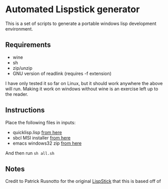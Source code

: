 Automated Lispstick generator
=============================

This is a set of scripts to generate a portable windows lisp development
environment.

Requirements
------------

* wine
* sh
* zip/unzip
* GNU version of readlink (requires -f extension)

I have only tested it so far on Linux, but it should work anywhere the above
will run.  Making it work on windows without wine is an exercise left up to the reader.

Instructions
------------

Place the following files in inputs:

* quicklisp.lisp [from here][1]
* sbcl MSI installer [from here][2]
* emacs windows32 zip [from here][3]

And then run `sh all.sh`

Notes
-----

Credit to Patrick Rusnotto for the original [LispStick][4] that this is based
off of

[1]: http://beta.quicklisp.org/quicklisp.lisp
[2]: http://www.sbcl.org/platform-table.html
[3]: http://ftp.gnu.org/gnu/emacs/windows/
[4]: http://www.iqool.de/lispstick.html
